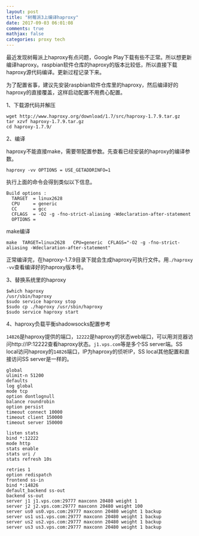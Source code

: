 ```yaml
---
layout: post
title: "树莓派3上编译haproxy"
date: 2017-09-03 06:01:08
comments: true
mathjax: false
categories: proxy tech
---
```


最近发现树莓派上haproxy有点问题，Google Play下载有些不正常。所以想更新编译haproxy。raspbian软件仓库的haproxy的版本比较低，所以直接下载haproxy源代码编译。更新过程记录下来。

<!--more-->

为了配置省事，建议先安装raspbian软件仓库里的haproxy，然后编译好的haproxy的直接覆盖，这样启动配置不用费心配置。

1、下载源代码并解压

```
wget http://www.haproxy.org/download/1.7/src/haproxy-1.7.9.tar.gz
tar xzvf haproxy-1.7.9.tar.gz
cd haproxy-1.7.9/
```

2、编译

haproxy不能直接make，需要带配置参数。先查看已经安装的haproxy的编译参数。

```
haproxy -vv OPTIONS = USE_GETADDRINFO=1
```

执行上面的命令会得到类似以下信息。

```
Build options :
  TARGET  = linux2628
  CPU     = generic
  CC      = gcc
  CFLAGS  = -O2 -g -fno-strict-aliasing -Wdeclaration-after-statement
  OPTIONS =
```

make编译

```
make  TARGET=linux2628   CPU=generic  CFLAGS="-O2 -g -fno-strict-aliasing -Wdeclaration-after-statement"
```

正常编译完，在haproxy-1.7.9目录下就会生成haproxy可执行文件。用`./haproxy -vv`查看编译好的haproxy版本号。

3、替换系统里的haproxy

```
$which haproxy
/usr/sbin/haproxy
$sudo service haproxy stop
$sudo cp ./haproxy /usr/sbin/haproxy
$sudo service haproxy start
```

4、haproxy负载平衡shadowsocks配置参考

`14826`是haproxy提供的端口，`12222`是haproxy的状态web端口，可以用浏览器访问http://IP:12222查看haproxy状态。`j1.vps.com`等是多个SS server端。SS local访问haproxy的`14826`端口，IP为haproxy的侦听IP，SS local其他配置和直接访问SS server是一样的。

```
global
ulimit-n 51200
defaults
log global
mode tcp
option dontlognull
balance roundrobin
option persist
timeout connect 10000
timeout client 150000
timeout server 150000

listen stats
bind *:12222
mode http
stats enable
stats uri /
stats refresh 10s

retries 1
option redispatch
frontend ss-in
bind *:14826
default_backend ss-out
backend ss-out
server j1 j1.vps.com:29777 maxconn 20480 weight 1
server j2 j2.vps.com:29777 maxconn 20480 weight 100
server us0 us0.vps.com:29777 maxconn 20480 weight 1 backup
server us1 us1.vps.com:29777 maxconn 20480 weight 1 backup
server us2 us2.vps.com:29777 maxconn 20480 weight 1 backup
server us3 us3.vps.com:29777 maxconn 20480 weight 1 backup
```

